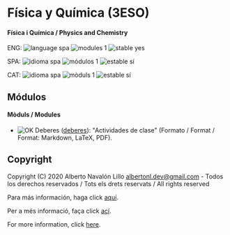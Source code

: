 # Física y Química (3ESO)

#### Física i Química / Physics and Chemistry

ENG: ![language spa](https://img.shields.io/badge/language-spa-orange.svg) ![modules 1](https://img.shields.io/badge/modules-1-brightgreen.svg) ![stable yes](https://img.shields.io/badge/stable-yes-brightgreen.svg)

SPA: ![idioma spa](https://img.shields.io/badge/idioma-spa-orange.svg) ![módulos 1](https://img.shields.io/badge/m%C3%B3dulos-1-brightgreen.svg) ![estable sí](https://img.shields.io/badge/-s%C3%AD-brightgreen)

CAT: ![idioma spa](https://img.shields.io/badge/idioma-spa-orange.svg) ![mòduls 1](https://img.shields.io/badge/m%C3%B2duls-1-brightgreen.svg) ![estable sí](https://img.shields.io/badge/-s%C3%AD-brightgreen)

## Módulos

#### Mòduls / Modules

- ![OK](https://img.shields.io/badge/OK-brightgreen.svg) Deberes ([deberes](https://github.com/albertonl/ies/blob/master/3ESO/FYQ/deberes/)): "Actividades de clase" (Formato / Format / Format: Markdown, LaTeX, PDF).

## Copyright

Copyright (C) 2020 Alberto Navalón Lillo <albertonl.dev@gmail.com> - Todos los derechos reservados / Tots els drets reservats / All rights reserved

Para más información, haga click [aquí](https://github.com/albertonl/ies/blob/master/COPYRIGHT-spa).

Per a més informació, faça click [ací](https://github.com/albertonl/ies/blob/master/COPYRIGHT-cat).

For more information, click [here](https://github.com/albertonl/ies/blob/master/COPYRIGHT).
